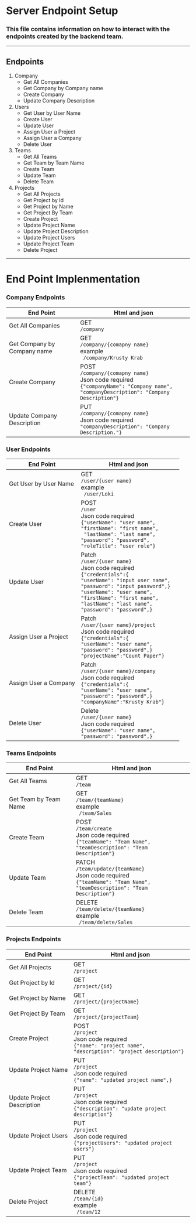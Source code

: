 
# **Server Endpoint Setup**

### This file contains information on how to interact with the endpoints created by the backend team. 
___

## Endpoints

1. Company
    * Get All Companies
    * Get Company by Company name
    * Create Company
    * Update Company Description
2. Users
    * Get User by User Name
    * Create User
    * Update User
    * Assign User a Project
    * Assign User a Company
    * Delete User
3. Teams
    * Get All Teams
    * Get Team by Team Name
    * Create Team
    * Update Team
    * Delete Team
4. Projects
    * Get All Projects
    * Get Project by Id
    * Get Project by Name
    * Get Project By Team
    * Create Project
    * Update Project Name
    * Update Project Description
    * Update Project Users
    * Update Project Team
    * Delete Project

___

#   **End Point Implenmentation**

### **Company Endpoints**

End Point | Html and json
------------ | -------------
Get All Companies | GET </br>``` /company ```
Get Company by Company name | GET </br>``` /company/{comapny name} ```</br> example</br> ```  /company/Krusty Krab ```
Create Company | POST </br>``` /company/{comapny name} ```</br> Json code required </br>```{"companyName": "Company name", ``` </br> ```"companyDescription": "Company Description"}  ```
Update Company Description | PUT </br>``` /company/{comapny name} ```</br> Json code required </br> ```"companyDescription": "Company Description."}  ```

### **User Endpoints**

End Point | Html and json
------------ | -------------
Get User by User Name | GET </br>``` /user/{user name} ```</br> example</br> ```  /user/Loki ```
Create User | POST </br>``` /user ```</br> Json code required </br>```{"userName": "user name", ``` </br> ```"firstName": "first name",``` </br> ``` "lastName": "last name",``` </br> ```"password": "password",``` </br> ```"roleTitle": "user role"}  ```
Update User | Patch </br>``` /user/{user name} ```</br> Json code required </br> ``` {"credentials":{  ``` </br>```"userName": "input user name", ``` </br> ```"password": "input password",}  ``` </br>```"userName": "user name", ``` </br> ```"firstName": "first name",``` </br> ```"lastName": "last name",``` </br> ```"password": "password",}  ```
Assign User a Project | Patch </br>``` /user/{user name}/project ```</br> Json code required </br> ``` {"credentials":{  ``` </br>```"userName": "user name", ``` </br> ```"password": "password",}  ``` </br>```"projectName":"Count Paper"}  ```
Assign User a Company | Patch </br>``` /user/{user name}/company ```</br> Json code required </br> ``` {"credentials":{  ``` </br>```"userName": "user name", ``` </br> ```"password": "password",}  ``` </br>```"companyName":"Krusty Krab"}  ```
Delete User | Delete </br>``` /user/{user name} ```</br> Json code required </br> ``` {"userName": "user name", ``` </br> ```"password": "password",}  ```

### **Teams Endpoints**

End Point | Html and json
------------ | -------------
Get All Teams | GET </br> ``` /team ``` 
Get Team by Team Name | GET </br> ``` /team/{teamName} ```</br> example</br> ```  /team/Sales ```
Create Team | POST </br> ``` /team/create ```</br> Json code required </br> ```{"teamName": "Team Name", ``` </br> ```"teamDescription": "Team Description"}  ```
Update Team | PATCH </br> ``` /team/update/{teamName} ```</br> Json code required </br> ```{"teamName": "Team Name", ``` </br> ```"teamDescription": "Team Description"}  ```
Delete Team | DELETE </br> ``` /team/delete/{teamName} ```</br> example</br> ```  /team/delete/Sales ```


### **Projects Endpoints**

End Point | Html and json
------------ | -------------
Get All Projects |  GET </br> ``` /project ```
Get Project by Id | GET </br> ``` /project/{id} ```
Get Project by Name | GET </br> ``` /project/{projectName} ```
Get Project By Team | GET </br> ``` /project/{projectTeam} ```
Create Project | POST </br>``` /project ```</br> Json code required </br>```{"name": "project name", ``` </br> ```"description": "project description"}```
Update Project Name | PUT </br>``` /project ```</br> Json code required </br>```{"name": "updated project name",}  ```
Update Project Description | PUT </br>``` /project ```</br> Json code required </br>```{"description": "update project description"}  ```
Update Project Users | PUT </br>``` /project ```</br> Json code required </br>```{"projectUsers": "updated project users"}  ```
Update Project Team | PUT </br>``` /project ```</br> Json code required </br>```{"projectTeam": "updated project team"}  ```
Delete Project | DELETE </br> ``` /team/{id} ```</br> example</br> ```  /team/12 ```